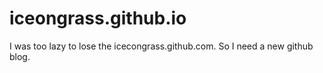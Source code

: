 # iceongrass.github.io
I was too lazy to lose the icecongrass.github.com. So I need a new github blog.
